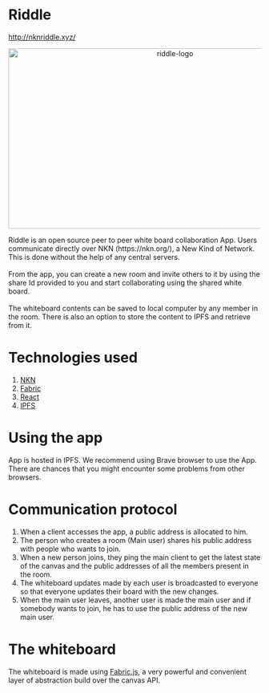 # Riddle
http://nknriddle.xyz/
<p align="center"><img width="650px" height="360px" src="https://i.ibb.co/0CYwLwN/Screenshot-2021-09-17-at-8-03-32-AM.png" alt="riddle-logo" /></p>
Riddle is an open source peer to peer white board collaboration App. Users communicate directly over NKN (https://nkn.org/), a New Kind of Network. This is done without the help of any central servers.
<br/>
<br/>
From the app, you can create a new room and invite others to it by using the share Id provided to you and start collaborating using the shared white board.
<br/>
<br/>
The whiteboard contents can be saved to local computer by any member in the room. There is also an option to store the content to IPFS and retrieve from it.

# Technologies used
1. [NKN](https://nkn.org/)
2. [Fabric](http://fabricjs.com/)
3. [React](https://reactjs.org/)
4. [IPFS](ipfs.io/)

# Using the app
App is hosted in IPFS. We recommend using Brave browser to use the App. There are chances that you might encounter some problems from other browsers.


# Communication protocol
1. When a client accesses the app, a public address is allocated to him.
2. The person who creates a room (Main user) shares his public address with people who wants to join.
3. When a new person joins, they ping the main client to get the latest state of the canvas and the public addresses of all the members present in the room.
4. The whiteboard updates made by each user is broadcasted to everyone so that everyone updates their board with the new changes.
5. When the main user leaves, another user is made the main user and if somebody wants to join, he has to use the public address of the new main user.

# The whiteboard
The whiteboard is made using [Fabric.js](http://fabricjs.com/), a very powerful and convenient layer of abstraction build over the canvas API.
